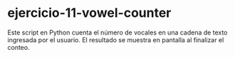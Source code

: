 # ejercicio-11-vowel-counter
Este script en Python cuenta el número de vocales en una cadena de texto ingresada por el usuario. El resultado se muestra en pantalla al finalizar el conteo.
